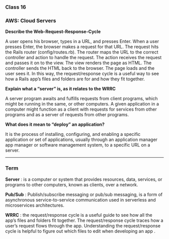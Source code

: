 
### Class 16


### AWS: Cloud Servers


**Describe the Web-Request-Response-Cycle**

A user opens his browser, types in a URL, and presses Enter. When a user presses Enter, the browser makes a request for that URL. The request hits the Rails router (config/routes.rb). The router maps the URL to the correct controller and action to handle the request. The action receives the request and passes it on to the view. The view renders the page as HTML. The controller sends the HTML back to the browser. The page loads and the user sees it. In this way, the request/response cycle is a useful way to see how a Rails app’s files and folders are for and how they fit together.


**Explain what a “server” is, as it relates to the WRRC**

A server program awaits and fulfills requests from client programs, which might be running in the same, or other computers. A given application in a computer might function as a client with requests for services from other programs and as a server of requests from other programs.


**What does it mean to “deploy” an application?**

It is the process of installing, configuring, and enabling a specific application or set of applications, usually through an application manager app manager or software management system, to a specific URL on a server.

--------------------

### Term

**Server** : is a computer or system that provides resources, data, services, or programs to other computers, known as clients, over a network.

**Pub/Sub** : Publish/subscribe messaging or pub/sub messaging, is a form of asynchronous service-to-service communication used in serverless and microservices architectures.

**WRRC** : the request/response cycle is a useful guide to see how all the app’s files and folders fit together. The request/response cycle traces how a user’s request flows through the app. Understanding the request/response cycle is helpful to figure out which files to edit when developing an app .